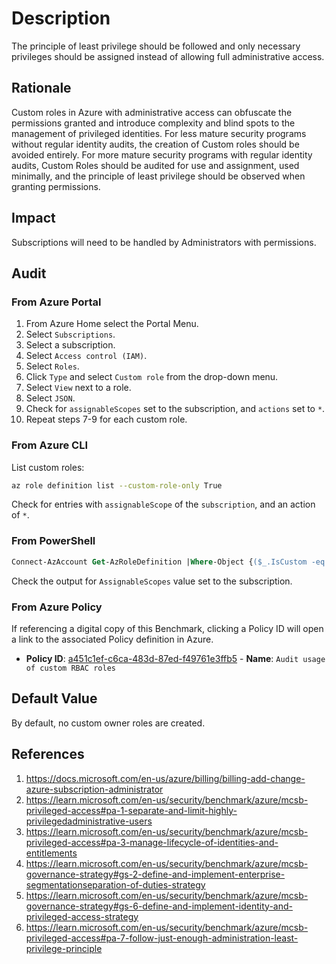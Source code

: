 # Description

The principle of least privilege should be followed and only necessary privileges should be assigned instead of allowing full administrative access.

## Rationale

Custom roles in Azure with administrative access can obfuscate the permissions granted and introduce complexity and blind spots to the management of privileged identities. For less mature security programs without regular identity audits, the creation of Custom roles should be avoided entirely. For more mature security programs with regular identity audits, Custom Roles should be audited for use and assignment, used minimally, and the principle of least privilege should be observed when granting permissions.

## Impact

Subscriptions will need to be handled by Administrators with permissions.

## Audit

### From Azure Portal

1. From Azure Home select the Portal Menu.
2. Select `Subscriptions`.
3. Select a subscription.
4. Select `Access control (IAM)`.
5. Select `Roles`.
6. Click `Type` and select `Custom role` from the drop-down menu.
7. Select `View` next to a role.
8. Select `JSON`.
9. Check for `assignableScopes` set to the subscription, and `actions` set to `*`.
10. Repeat steps 7-9 for each custom role.

### From Azure CLI

List custom roles:

```sh
az role definition list --custom-role-only True
```

Check for entries with `assignableScope` of the `subscription`, and an action of `*`.

### From PowerShell

```ps
Connect-AzAccount Get-AzRoleDefinition |Where-Object {($_.IsCustom -eq $true) -and ($_.Actions.contains('*'))}
```

Check the output for `AssignableScopes` value set to the subscription.

### From Azure Policy

If referencing a digital copy of this Benchmark, clicking a Policy ID will open a link to the associated Policy definition in Azure.

- **Policy ID**: [a451c1ef-c6ca-483d-87ed-f49761e3ffb5](https://portal.azure.com/#view/Microsoft_Azure_Policy/PolicyDetailBlade/definitionId/%2Fproviders%2FMicrosoft.Authorization%2FpolicyDefinitions%2Fa451c1ef-c6ca-483d-87ed-f49761e3ffb5) - **Name**: `Audit usage of custom RBAC roles`

## Default Value

By default, no custom owner roles are created.

## References

1. <https://docs.microsoft.com/en-us/azure/billing/billing-add-change-azure-subscription-administrator>
2. <https://learn.microsoft.com/en-us/security/benchmark/azure/mcsb-privileged-access#pa-1-separate-and-limit-highly-privilegedadministrative-users>
3. <https://learn.microsoft.com/en-us/security/benchmark/azure/mcsb-privileged-access#pa-3-manage-lifecycle-of-identities-and-entitlements>
4. <https://learn.microsoft.com/en-us/security/benchmark/azure/mcsb-governance-strategy#gs-2-define-and-implement-enterprise-segmentationseparation-of-duties-strategy>
5. <https://learn.microsoft.com/en-us/security/benchmark/azure/mcsb-governance-strategy#gs-6-define-and-implement-identity-and-privileged-access-strategy>
6. <https://learn.microsoft.com/en-us/security/benchmark/azure/mcsb-privileged-access#pa-7-follow-just-enough-administration-least-privilege-principle>
